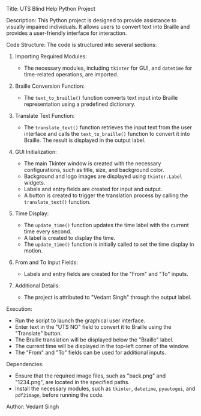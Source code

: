 Title: UTS Blind Help Python Project

Description:
This Python project is designed to provide assistance to visually impaired individuals. It allows users to convert text into Braille and provides a user-friendly interface for interaction.

Code Structure:
The code is structured into several sections:

1. Importing Required Modules:
   - The necessary modules, including `tkinter` for GUI, and `datetime` for time-related operations, are imported.

2. Braille Conversion Function:
   - The `text_to_braille()` function converts text input into Braille representation using a predefined dictionary.

3. Translate Text Function:
   - The `translate_text()` function retrieves the input text from the user interface and calls the `text_to_braille()` function to convert it into Braille. The result is displayed in the output label.

4. GUI Initialization:
   - The main Tkinter window is created with the necessary configurations, such as title, size, and background color.
   - Background and logo images are displayed using `tkinter.Label` widgets.
   - Labels and entry fields are created for input and output.
   - A button is created to trigger the translation process by calling the `translate_text()` function.

5. Time Display:
   - The `update_time()` function updates the time label with the current time every second.
   - A label is created to display the time.
   - The `update_time()` function is initially called to set the time display in motion.

6. From and To Input Fields:
   - Labels and entry fields are created for the "From" and "To" inputs.

7. Additional Details:
   - The project is attributed to "Vedant Singh" through the output label.

Execution:
- Run the script to launch the graphical user interface.
- Enter text in the "UTS NO" field to convert it to Braille using the "Translate" button.
- The Braille translation will be displayed below the "Braille" label.
- The current time will be displayed in the top-left corner of the window.
- The "From" and "To" fields can be used for additional inputs.

Dependencies:
- Ensure that the required image files, such as "back.png" and "1234.png", are located in the specified paths.
- Install the necessary modules, such as `tkinter`, `datetime`, `pyautogui`, and `pdf2image`, before running the code.

Author: Vedant Singh
